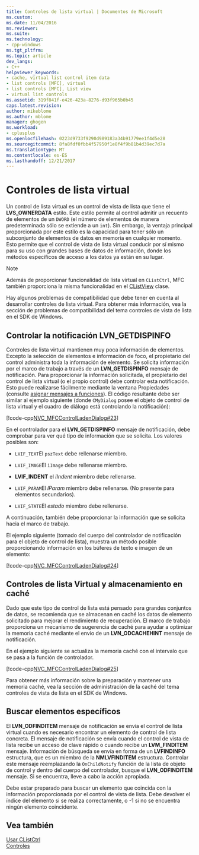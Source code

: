 ```yaml
---
title: Controles de lista virtual | Documentos de Microsoft
ms.custom: 
ms.date: 11/04/2016
ms.reviewer: 
ms.suite: 
ms.technology:
- cpp-windows
ms.tgt_pltfrm: 
ms.topic: article
dev_langs:
- C++
helpviewer_keywords:
- cache, virtual list control item data
- list controls [MFC], virtual
- list controls [MFC], List view
- virtual list controls
ms.assetid: 319f841f-e426-423a-8276-d93f965b0b45
caps.latest.revision: 
author: mikeblome
ms.author: mblome
manager: ghogen
ms.workload:
- cplusplus
ms.openlocfilehash: 0223d9733f9290d989183a34b91779ee1f4d5e28
ms.sourcegitcommit: 8fa8fdf0fbb4f57950f1e8f4f9b81b4d39ec7d7a
ms.translationtype: MT
ms.contentlocale: es-ES
ms.lasthandoff: 12/21/2017
---
```

# <a name="virtual-list-controls"></a>Controles de lista virtual
Un control de lista virtual es un control de vista de lista que tiene el **LVS_OWNERDATA** estilo. Este estilo permite al control admitir un recuento de elementos de un `DWORD` (el número de elementos de manera predeterminada sólo se extiende a un `int`). Sin embargo, la ventaja principal proporcionada por este estilo es la capacidad para tener sólo un subconjunto de elementos de datos en memoria en cualquier momento. Esto permite que el control de vista de lista virtual conducir por sí mismo para su uso con grandes bases de datos de información, donde los métodos específicos de acceso a los datos ya están en su lugar.  
  
> [!NOTE]
>  Además de proporcionar funcionalidad de lista virtual en `CListCtrl`, MFC también proporciona la misma funcionalidad en el [CListView](../mfc/reference/clistview-class.md) clase.  
  
 Hay algunos problemas de compatibilidad que debe tener en cuenta al desarrollar controles de lista virtual. Para obtener más información, vea la sección de problemas de compatibilidad del tema controles de vista de lista en el SDK de Windows.  
  
## <a name="handling-the-lvngetdispinfo-notification"></a>Controlar la notificación LVN_GETDISPINFO  
 Controles de lista virtual mantienen muy poca información de elementos. Excepto la selección de elementos e información de foco, el propietario del control administra toda la información de elemento. Se solicita información por el marco de trabajo a través de un **LVN_GETDISPINFO** mensaje de notificación. Para proporcionar la información solicitada, el propietario del control de lista virtual (o el propio control) debe controlar esta notificación. Esto puede realizarse fácilmente mediante la ventana Propiedades (consulte [asignar mensajes a funciones](../mfc/reference/mapping-messages-to-functions.md)). El código resultante debe ser similar al ejemplo siguiente (donde `CMyDialog` posee el objeto de control de lista virtual y el cuadro de diálogo está controlando la notificación):  
  
 [!code-cpp[NVC_MFCControlLadenDialog#23](../mfc/codesnippet/cpp/virtual-list-controls_1.cpp)]  
  
 En el controlador para el **LVN_GETDISPINFO** mensaje de notificación, debe comprobar para ver qué tipo de información que se solicita. Los valores posibles son:  
  
-   `LVIF_TEXT`El `pszText` debe rellenarse miembro.  
  
-   `LVIF_IMAGE`El `iImage` debe rellenarse miembro.  
  
-   **LVIF_INDENT** el *iIndent* miembro debe rellenarse.  
  
-   `LVIF_PARAM`El *lParam* miembro debe rellenarse. (No presente para elementos secundarios).  
  
-   `LVIF_STATE`El *estado* miembro debe rellenarse.  
  
 A continuación, también debe proporcionar la información que se solicita hacia el marco de trabajo.  
  
 El ejemplo siguiente (tomado del cuerpo del controlador de notificación para el objeto de control de lista), muestra un método posible proporcionando información en los búferes de texto e imagen de un elemento:  
  
 [!code-cpp[NVC_MFCControlLadenDialog#24](../mfc/codesnippet/cpp/virtual-list-controls_2.cpp)]  
  
## <a name="caching-and-virtual-list-controls"></a>Controles de lista Virtual y almacenamiento en caché  
 Dado que este tipo de control de lista está pensado para grandes conjuntos de datos, se recomienda que se almacenan en caché los datos de elemento solicitado para mejorar el rendimiento de recuperación. El marco de trabajo proporciona un mecanismo de sugerencia de caché para ayudar a optimizar la memoria caché mediante el envío de un **LVN_ODCACHEHINT** mensaje de notificación.  
  
 En el ejemplo siguiente se actualiza la memoria caché con el intervalo que se pasa a la función de controlador.  
  
 [!code-cpp[NVC_MFCControlLadenDialog#25](../mfc/codesnippet/cpp/virtual-list-controls_3.cpp)]  
  
 Para obtener más información sobre la preparación y mantener una memoria caché, vea la sección de administración de la caché del tema controles de vista de lista en el SDK de Windows.  
  
## <a name="finding-specific-items"></a>Buscar elementos específicos  
 El **LVN_ODFINDITEM** mensaje de notificación se envía el control de lista virtual cuando es necesario encontrar un elemento de control de lista concreta. El mensaje de notificación se envía cuando el control de vista de lista recibe un acceso de clave rápido o cuando recibe un **LVM_FINDITEM** mensaje. Información de búsqueda se envía en forma de un **LVFINDINFO** estructura, que es un miembro de la **NMLVFINDITEM** estructura. Controlar este mensaje reemplazando la `OnChildNotify` función de la lista de objeto de control y dentro del cuerpo del controlador, busque el **LVN_ODFINDITEM** mensaje. Si se encuentra, lleve a cabo la acción apropiada.  
  
 Debe estar preparado para buscar un elemento que coincida con la información proporcionada por el control de vista de lista. Debe devolver el índice del elemento si se realiza correctamente, o -1 si no se encuentra ningún elemento coincidente.  
  
## <a name="see-also"></a>Vea también  
 [Usar CListCtrl](../mfc/using-clistctrl.md)   
 [Controles](../mfc/controls-mfc.md)

